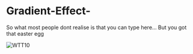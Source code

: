 # Gradient-Effect-
So what most people dont realise is that you can type here... But you got that easter egg

![WTT10](https://user-images.githubusercontent.com/80386070/181466849-3d453c83-2f29-406d-8f26-4151fb053860.jpg)
